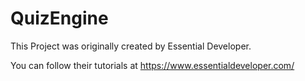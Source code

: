 # QuizEngine


This Project was originally created by Essential Developer.

You can follow their tutorials at https://www.essentialdeveloper.com/
